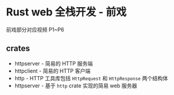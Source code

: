 # Rust web 全栈开发 - 前戏

前戏部分对应视频 P1~P6

## crates

- httpserver - 简易的 HTTP 服务端
- httpclient - 简易的 HTTP 客户端
- http - HTTP 工具库包括 `HttpRequest` 和 `HttpResponse` 两个结构体
- httpserver - 基于 `http` crate 实现的简易 web 服务器
